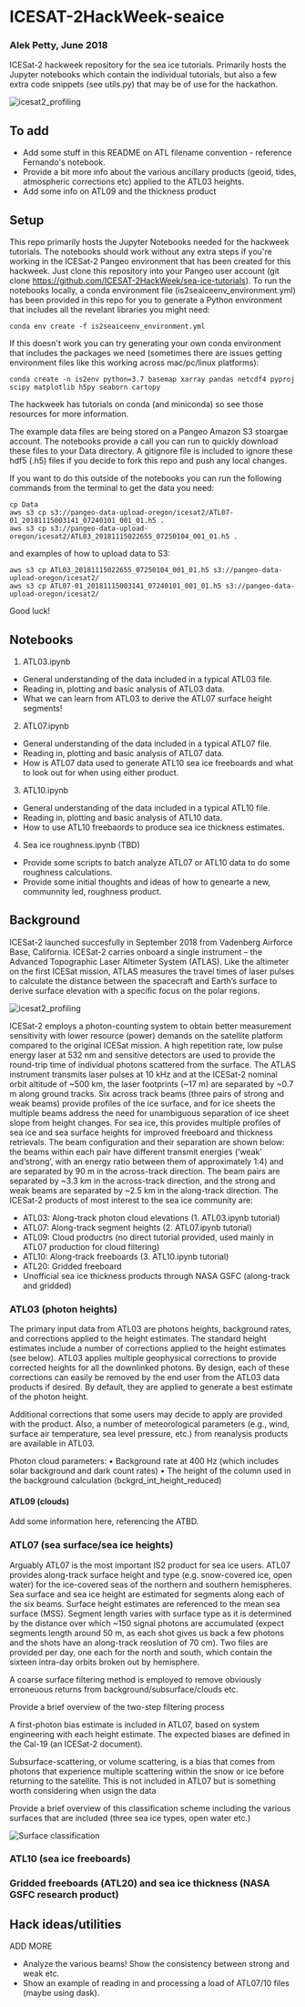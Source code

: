 # ICESAT-2HackWeek-seaice
### Alek Petty, June 2018   
ICESat-2 hackweek repository for the sea ice tutorials. Primarily hosts the Jupyter notebooks which contain the individual tutorials, but also a few extra code snippets (see utils.py) that may be of use for the hackathon.   

![icesat2_profiling](./Images/icesat2_profiling.png?raw=true "ICESat-2 profiling the sea ice surface, figure taken from the ATL07/10 ATBD document")

## To add

* Add some stuff in this README on ATL filename convention - reference Fernando's notebook.
* Provide a bit more info about the various ancillary products (geoid, tides, atmospheric corrections etc) applied to the ATL03 heights.
* Add some info on ATL09 and the thickness product


## Setup

This repo primarily hosts the Jupyter Notebooks needed for the hackweek tutorials. The notebooks should work without any extra steps if you're working in the ICESat-2 Pangeo environment that has been created for this hackweek. Just clone this repository into your Pangeo user account (git clone https://github.com/ICESAT-2HackWeek/sea-ice-tutorials). To run the notebooks locally, a conda environment file (is2seaiceenv_environment.yml) has been provided in this repo for you to generate a Python environment that includes all the revelant libraries you might need:
```
conda env create -f is2seaiceenv_environment.yml
```

If this doesn't work you can try generating your own conda environment that includes the packages we need (sometimes there are issues getting environment files like this working across mac/pc/linux platforms):
```
conda create -n is2env python=3.7 basemap xarray pandas netcdf4 pyproj scipy matplotlib h5py seaborn cartopy
```

The hackweek has tutorials on conda (and miniconda) so see those resources for more information. 

The example data files are being stored on a Pangeo Amazon S3 stoargae account. The notebooks provide a call you can run to quickly download these files to your Data directory. A gitignore file is included to ignore these hdf5 (.h5) files if you decide to fork this repo and push any local changes. 

If you want to do this outside of the notebooks you can run the following commands from the terminal to get the data you need:
```
cp Data
aws s3 cp s3://pangeo-data-upload-oregon/icesat2/ATL07-01_20181115003141_07240101_001_01.h5 .
aws s3 cp s3://pangeo-data-upload-oregon/icesat2/ATL03_20181115022655_07250104_001_01.h5 .
```
and examples of how to upload  data  to S3:

```
aws s3 cp ATL03_20181115022655_07250104_001_01.h5 s3://pangeo-data-upload-oregon/icesat2/
aws s3 cp ATL07-01_20181115003141_07240101_001_01.h5 s3://pangeo-data-upload-oregon/icesat2/
```

Good luck!

## Notebooks

1. ATL03.ipynb
* General understanding of the data included in a typical ATL03 file.
* Reading in, plotting and basic analysis of ATL03 data.
* What we can learn from ATL03 to derive the ATL07 surface height segments!

2. ATL07.ipynb
* General understanding of the data included in a typical ATL07 file.
* Reading in, plotting and basic analysis of ATL07 data.
* How is ATL07 data used to generate ATL10 sea ice freeboards and what to look out for when using either product.

3. ATL10.ipynb
* General understanding of the data included in a typical ATL10 file.
* Reading in, plotting and basic analysis of ATL10 data.
* How to use ATL10 freebaords to produce sea ice thickness estimates.

4. Sea ice roughness.ipynb (TBD)
* Provide some scripts to batch analyze ATL07 or ATL10 data to do some roughness calculations.
* Provide some initial thoughts and ideas of how to genearte a new, communnity led, roughness product.


## Background

ICESat-2 launched succesfully in September 2018 from Vadenberg Airforce Base, California. ICESat-2 carries onboard a single instrument – the Advanced Topographic Laser Altimeter System (ATLAS). Like the altimeter on the first ICESat mission, ATLAS measures the travel times of laser pulses to calculate the distance between the spacecraft and Earth’s surface to derive surface elevation with a specific focus on the polar regions. 

![icesat2_profiling](./Images/icesat2_profiling.png?raw=true "ICESat-2 profiling the sea ice surface, figure taken from the ATL07/10 ATBD document")

ICESat-2 employs a photon-counting system to obtain better measurement sensitivity with lower resource (power) demands on the satellite platform compared to the original ICESat mission. A high repetition rate, low pulse energy laser at 532 nm and sensitive detectors are used to provide the round-trip time of individual photons scattered from the surface. The ATLAS instrument transmits laser pulses at 10 kHz and at the ICESat-2 nominal orbit altitude of ~500 km, the laser footprints (~17 m) are separated by ~0.7 m along ground tracks. Six across track beams (three pairs of strong and weak beams) provide profiles of the ice surface, and for ice sheets the multiple beams address the need for unambiguous separation of ice sheet slope from height changes. For sea ice, this provides multiple profiles of sea ice and sea surface heights for improved freeboard and thickness retrievals. The beam configuration and their separation are shown below: the beams within each pair have different transmit energies (‘weak’ and‘strong’, with an energy ratio between them of approximately 1:4) and are separated by 90 m in the across-track direction. The beam pairs are separated by ~3.3 km in the across-track direction, and the strong and weak beams are separated by ~2.5 km in the along-track direction. The ICESat-2 products of most interest to the sea ice community are:

* ATL03: Along-track photon cloud elevations (1. ATL03.ipynb tutorial) 
* ATL07: Along-track segment heights (2. ATL07.ipynb tutorial) 
* ATL09: Cloud productrs (no direct tutorial provided, used mainly in ATL07 production for cloud filtering)
* ATL10: Along-track freeboards (3. ATL10.ipynb tutorial) 
* ATL20: Gridded freeboard
* Unofficial sea ice thickness products through NASA GSFC (along-track and gridded)


### ATL03 (photon heights)

The primary input data from ATL03 are photons heights, background rates, and corrections applied to the height estimates. The standard height estimates include a number of corrections applied to the height estimates (see below). ATL03 applies multiple geophysical corrections to provide corrected heights for all the downlinked photons. By design, each of these corrections can easily be removed by the end user from the ATL03 data products if desired. By default, they are applied to generate a best estimate of the photon height. 

Additional corrections that some users may decide to apply are provided with the product. Also, a number of meteorological parameters (e.g., wind, surface air temperature, sea level pressure, etc.) from reanalysis products are available in ATL03.

Photon cloud parameters:
• Background rate at 400 Hz (which includes solar background and dark count rates)
• The height of the column used in the background calculation
(bckgrd_int_height_reduced)

#### ATL09 (clouds)

Add some information here, referencing the ATBD.

### ATL07 (sea surface/sea ice heights)

Arguably ATL07 is the most important IS2 product for sea ice users. ATL07 provides along-track surface height and type (e.g. snow-covered ice, open water) for the ice-covered seas of the northern and southern hemispheres. Sea surface and sea ice height are estimated for segments along each of the six beams. Surface height estimates are referenced to the mean sea surface (MSS). Segment length varies with surface type as it is determined by the distance over which ~150 signal photons are accumulated (expect segments length around 50 m, as each shot gives us back a few photons and the shots have an along-track reoslution of 70 cm). Two files are provided per day, one each for the north and south, which contain the sixteen intra-day orbits broken out by hemisphere. 

A coarse surface filtering method is employed to remove obviously erroneuous returns from background/subsurface/clouds etc.

Provide a brief overview of the two-step filtering process

A first-photon bias estimate is included in ATL07, based on system engineering with each height estimate. The expected biases are defined in the Cal-19 (an ICESat-2 document). 

Subsurface-scattering, or volume scattering, is a bias that comes from photons that experience multiple scattering within the snow or ice before returning to the satellite.  This is not included in ATL07 but is something worth considering when usign the data

Provide a brief overview of this classification scheme including the various surfaces that are included (three sea ice types, open water etc.)

![Surface classification](./Images/Surface_classification.png?raw=true "Surface classification, figure taken from the ATL07/10 ATBD document")


<!-- As mentioned earlier, at low photon rates an insignificant fraction of input events occur
during the dead time from a previous event, so the output event rate from the receiver is
linear with the input photon rate (the counting efficiency). As the input rate increases, a
larger fraction occurs during the dead time, and the behavior becomes less linear. There
are 16/4 detectors for the returns from the strong/weak beams to reduce the dead time
effect on the observed photon distribution. Figure 9 illustrates the FPB for different
return pulse width and events/shot. It can be seen that at the nominal return rates of 6/1.5 
photon/pulse (strong/weak beams) for snow covered sea ice, the corrections are ~1-3 cm.
It should also be noted that these corrections will use the average dead time for the active
channels for each ground track. -->



<!-- Ice absorbs
green light only weakly, with attenuation lengths of tens of meters or more, but ice grains
in snow and bubbles in ice both scatter green light strongly [Warren et al., 2006]. While
most photons exit the surface of a snow pack within a fraction of a nanosecond, some are
delayed significantly, potentially producing a long tail on the histogram of return times.
Averaging returns times of photons from this tail with photons from the surface return
leads to a mean delay in the photon return time, and a downward bias in the apparent
surface height. This error and its temporal variability is expected to be small for finegrained snow surfaces, but it may be more significant in coastal areas where there are
large seasonal variations in the surface grain size.
The magnitude of the subsurface-scattering bias delay depends in part on the scattering
density of the snow and its bulk absorbance, both of which are determined by the density
and grain and/or bubble size close to the surface. Since neither of these properties are
known at the time of ATLAS processing, each must be determined independently using
external information about the snow, such as meteorological model output or infrared
reflectance data. -->


### ATL10 (sea ice freeboards)

### Gridded freeboards (ATL20) and sea ice thickness (NASA GSFC research product)



## Hack ideas/utilities

ADD MORE

* Analyze the various beams! Show the consistency between strong and weak etc. 
* Show an example of reading in and processing a load of ATL07/10 files (maybe using dask).
